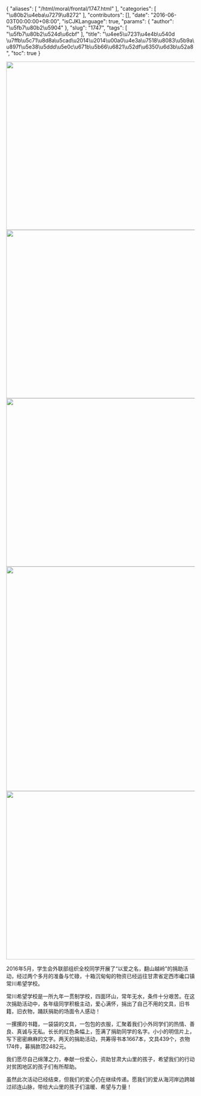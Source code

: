 {
    "aliases": [
        "/html/moral/frontal/1747.html"
    ],
    "categories": [
        "\u80b2\u4eba\u7279\u8272"
    ],
    "contributors": [],
    "date": "2016-06-03T00:00:00+08:00",
    "isCJKLanguage": true,
    "params": {
        "author": "\u5fb7\u80b2\u5904"
    },
    "slug": "1747",
    "tags": [
        "\u5fb7\u80b2\u524d\u6cbf"
    ],
    "title": "\u4ee5\u7231\u4e4b\u540d  \u7ffb\u5c71\u8d8a\u5cad\u2014\u2014\u00a0\u4e3a\u7518\u8083\u5b9a\u897f\u5e38\u5ddd\u5e0c\u671b\u5b66\u6821\u52df\u6350\u6d3b\u52a8",
    "toc": true
}


<img
    src="https://cdn.tfls.online/mirror/full/ac99bdf4ca0befd7881f4b2c30634b75432335ef.jpg"
    style="display:block;margin-left:auto;margin-right:auto;"
    decoding="async"
    fetchpriority="auto"
    loading="lazy"
    height="450"
    width="600"
/>
<img
    src="https://cdn.tfls.online/mirror/full/2fa4a070514422a2bc608d991ae2e404053f3ac7.jpg"
    style="display:block;margin-left:auto;margin-right:auto;"
    decoding="async"
    fetchpriority="auto"
    loading="lazy"
    height="450"
    width="600"
/>
<img
    src="https://cdn.tfls.online/mirror/full/dbea000ead779f643e08ce8597930c1713e8fd43.jpg"
    style="display:block;margin-left:auto;margin-right:auto;"
    decoding="async"
    fetchpriority="auto"
    loading="lazy"
    height="450"
    width="600"
/>
<img
    src="https://cdn.tfls.online/mirror/full/b5956edb86e1acb268cb06bbf5851c34890eba1c.jpg"
    style="display:block;margin-left:auto;margin-right:auto;"
    decoding="async"
    fetchpriority="auto"
    loading="lazy"
    height="600"
    width="600"
/>
<img
    src="https://cdn.tfls.online/mirror/full/c4af5e201db42a96a2070e26c6a3c961b0cfb699.jpg"
    style="display:block;margin-left:auto;margin-right:auto;"
    decoding="async"
    fetchpriority="auto"
    loading="lazy"
    height="450"
    width="600"
/>







 



2016年5月，学生会外联部组织全校同学开展了“以爱之名，翻山越岭”的捐助活动，经过两个多月的准备与忙碌，十箱沉甸甸的物资已经运往甘肃省定西市巉口镇常川希望学校。




常川希望学校是一所九年一贯制学校，四面环山，常年无水，条件十分艰苦。在这次捐助活动中，各年级同学积极主动，爱心满怀，捐出了自己不用的文具，旧书籍，旧衣物，踊跃捐助的场面令人感动！




一摞摞的书籍，一袋袋的文具，一包包的衣服，汇聚着我们小外同学们的热情、善良、真诚与无私。长长的红色条幅上，签满了捐助同学的名字。小小的明信片上，写下密密麻麻的文字。两天的捐助活动，共筹得书本1667本，文具439个，衣物174件，募捐款项2482元。




我们愿尽自己绵薄之力，奉献一份爱心，资助甘肃大山里的孩子，希望我们的行动对贫困地区的孩子们有所帮助。




虽然此次活动已经结束，但我们的爱心仍在继续传递。愿我们的爱从海河岸边跨越过祁连山脉，带给大山里的孩子们温暖、希望与力量！


